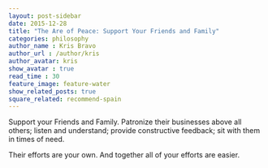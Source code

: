 ```yaml
---
layout: post-sidebar
date: 2015-12-28
title: "The Are of Peace: Support Your Friends and Family"
categories: philosophy
author_name : Kris Bravo
author_url : /author/kris
author_avatar: kris
show_avatar : true
read_time : 30
feature_image: feature-water
show_related_posts: true
square_related: recommend-spain
---
```


Support your Friends and Family. Patronize their businesses above all others; listen and understand; provide constructive feedback; sit with them in times of need.

Their efforts are your own. And together all of your efforts are easier.

